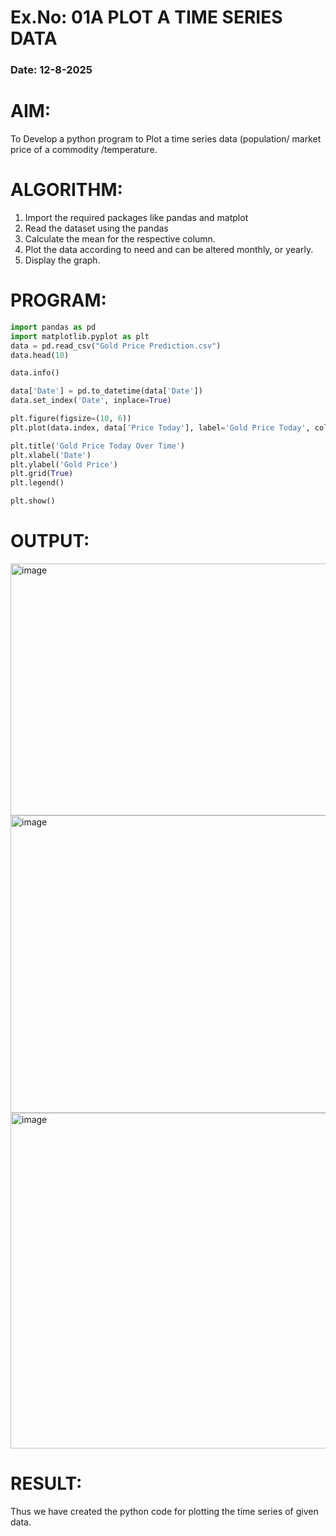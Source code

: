 # Ex.No: 01A PLOT A TIME SERIES DATA
###  Date: 12-8-2025

# AIM:
To Develop a python program to Plot a time series data (population/ market price of a commodity
/temperature.
# ALGORITHM:
1. Import the required packages like pandas and matplot
2. Read the dataset using the pandas
3. Calculate the mean for the respective column.
4. Plot the data according to need and can be altered monthly, or yearly.
5. Display the graph.
# PROGRAM:

```python
import pandas as pd
import matplotlib.pyplot as plt
data = pd.read_csv("Gold Price Prediction.csv")
data.head(10)

data.info()

data['Date'] = pd.to_datetime(data['Date'])
data.set_index('Date', inplace=True)

plt.figure(figsize=(10, 6))
plt.plot(data.index, data['Price Today'], label='Gold Price Today', color='blue')

plt.title('Gold Price Today Over Time')
plt.xlabel('Date')
plt.ylabel('Gold Price')
plt.grid(True)
plt.legend()

plt.show()
```
# OUTPUT:

<img width="1010" height="403" alt="image" src="https://github.com/user-attachments/assets/37979d52-eb8a-4abb-9405-2781b2607628" />

<img width="534" height="476" alt="image" src="https://github.com/user-attachments/assets/0d66ac96-2c7f-46c9-9625-28782ce13a56" />

<img width="876" height="537" alt="image" src="https://github.com/user-attachments/assets/28e8f9f0-5b1f-41c9-82fa-21a503acb747" />


# RESULT:
Thus we have created the python code for plotting the time series of given data.
